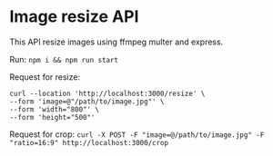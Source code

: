 # Image resize API

This API resize images using ffmpeg multer and express.

Run:
``npm i && npm run start``

Request for resize:
```
curl --location 'http://localhost:3000/resize' \
--form 'image=@"/path/to/image.jpg"' \
--form 'width="800"' \
--form 'height="500"'
```

Request for crop:
```curl -X POST -F "image=@/path/to/image.jpg" -F "ratio=16:9" http://localhost:3000/crop```
